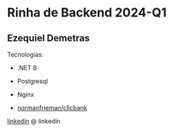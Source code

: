 # Rinha de Backend 2024-Q1

## Ezequiel Demetras

Tecnologias:

* .NET 8
* Postgresql 
* Nginx

* [normanfrieman/clicbank](https://github.com/NormanFrieman/ClicBank)

[linkedin](https://www.linkedin.com/in/ezequiel-demetras/) @ linkedin